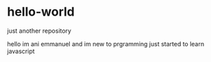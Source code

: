 # hello-world
just another repository

hello im ani emmanuel and im new to prgramming just started to learn javascript
